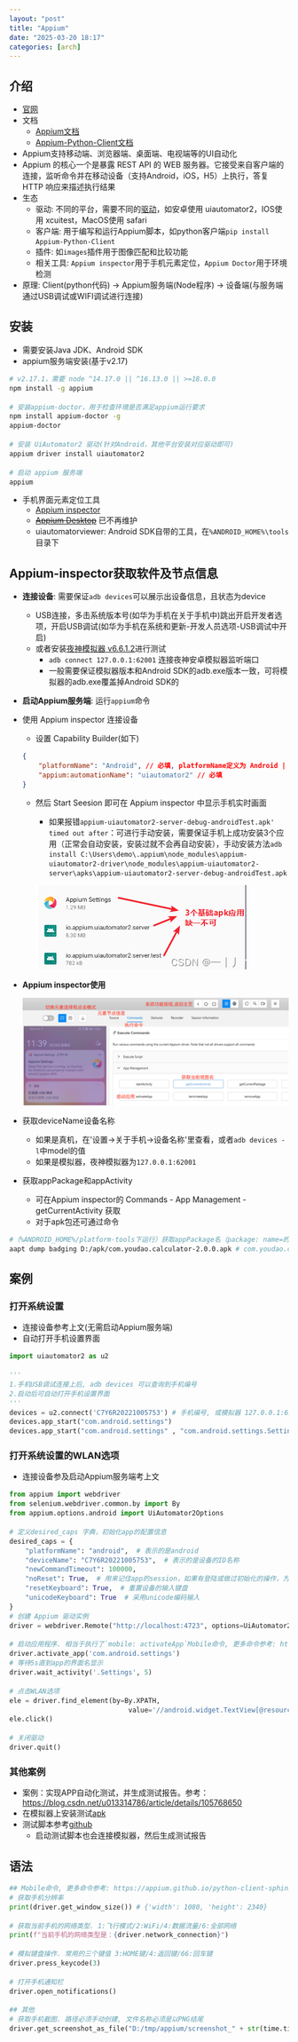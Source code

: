 ```yaml
---
layout: "post"
title: "Appium"
date: "2025-03-20 18:17"
categories: [arch]
---
```


## 介绍

- [官网](http://appium.io/)
- 文档
    - [Appium文档](https://appium.io/docs/zh/latest/)
    - [Appium-Python-Client文档](https://appium.github.io/python-client-sphinx)
- Appium支持移动端、浏览器端、桌面端、电视端等的UI自动化
- Appium 的核心一个是暴露 REST API 的 WEB 服务器。它接受来自客户端的连接，监听命令并在移动设备（支持Android，iOS，H5）上执行，答复 HTTP 响应来描述执行结果
- 生态
    - 驱动: 不同的平台，需要不同的[驱动](https://appium.io/docs/zh/latest/ecosystem/drivers/)，如安卓使用 uiautomator2，IOS使用 xcuitest，MacOS使用 safari
    - 客户端: 用于编写和运行Appium脚本，如python客户端`pip install Appium-Python-Client`
    - 插件: 如`images`插件用于图像匹配和比较功能
    - 相关工具: `Appium inspector`用于手机元素定位，`Appium Doctor`用于环境检测
- 原理: Client(python代码) -> Appium服务端(Node程序) -> 设备端(与服务端通过USB调试或WIFI调试进行连接)

## 安装

- 需要安装Java JDK、Android SDK
- appium服务端安装(基于v2.17)

```bash
# v2.17.1，需要 node ^14.17.0 || ^16.13.0 || >=18.0.0
npm install -g appium

# 安装appium-doctor，用于检查环境是否满足appium运行要求
npm install appium-doctor -g
appium-doctor

# 安装 UiAutomator2 驱动(针对Android，其他平台安装对应驱动即可)
appium driver install uiautomator2

# 启动 appium 服务端
appium
```
- 手机界面元素定位工具
    - [Appium inspector](https://github.com/appium/appium-inspector)
    - ~~[Appium Desktop](https://github.com/appium/appium-desktop)~~ 已不再维护
    - uiautomatorviewer: Android SDK自带的工具，在`%ANDROID_HOME%\tools`目录下

## Appium-inspector获取软件及节点信息

- **连接设备**: 需要保证`adb devices`可以展示出设备信息，且状态为device
    - USB连接，多击系统版本号(如华为手机在关于手机中)跳出开启开发者选项，开启USB调试(如华为手机在系统和更新-开发人员选项-USB调试中开启)
    - 或者安装[夜神模拟器 v6.6.1.2](https://www.yeshen.com/)进行测试
        - `adb connect 127.0.0.1:62001` 连接夜神安卓模拟器监听端口
        - 一般需要保证模拟器版本和Android SDK的adb.exe版本一致，可将模拟器的adb.exe覆盖掉Android SDK的
- **启动Appium服务端**: 运行`appium`命令
- 使用 Appium inspector 连接设备
    - 设置 Capability Builder(如下)

    ```json
    {
        "platformName": "Android", // 必填, platformName定义为 Android | IOS
        "appium:automationName": "uiautomator2" // 必填
    }
    ```
    - 然后 Start Seesion 即可在 Appium inspector 中显示手机实时画面
        - 如果报错`appium-uiautomator2-server-debug-androidTest.apk' timed out after`：可进行手动安装，需要保证手机上成功安装3个应用（正常会自动安装，安装过就不会再自动安装），手动安装方法`adb install C:\Users\demo\.appium\node_modules\appium-uiautomator2-driver\node_modules\appium-uiautomator2-server\apks\appium-uiautomator2-server-debug-androidTest.apk`

        ![安装3个应用](../data/images/2024/appium/image.png)
- **Appium inspector使用**
    
    ![Appium inspector使用](../data/images/2024/appium/image-1.png)
- 获取deviceName设备名称
    - 如果是真机，在'设置->关于手机->设备名称'里查看，或者`adb devices -l`中model的值
    - 如果是模拟器，夜神模拟器为`127.0.0.1:62001`
- 获取appPackage和appActivity
    - 可在Appium inspector的 Commands - App Management - getCurrentActivity 获取
    - 对于apk包还可通过命令

```bash
#（%ANDROID_HOME%/platform-tools下运行）获取appPackage名（package: name=的值）和appActivity（launchable activity name=的值）
aapt dump badging D:/apk/com.youdao.calculator-2.0.0.apk # com.youdao.calculator 和 com.youdao.calculator.activities.MainActivity
```

## 案例

### 打开系统设置

- 连接设备参考上文(无需启动Appium服务端)
- 自动打开手机设置界面

```py
import uiautomator2 as u2

'''
1.手机USB调试连接上后, adb devices 可以查询到手机编号
2.启动后可自动打开手机设置界面
'''
devices = u2.connect('C7Y6R20221005753') # 手机编号, 或模拟器 127.0.0.1:62001
devices.app_start("com.android.settings")
devices.app_start("com.android.settings" , "com.android.settings.Settings")
```

### 打开系统设置的WLAN选项

- 连接设备参及启动Appium服务端考上文

```py
from appium import webdriver
from selenium.webdriver.common.by import By
from appium.options.android import UiAutomator2Options

# 定义desired_caps 字典，初始化app的配置信息
desired_caps = {
    "platformName": "android",  # 表示的是android
    "deviceName": "C7Y6R20221005753",  # 表示的是设备的ID名称
    "newCommandTimeout": 100000,
    "noReset": True,  # 用来记住app的session，如果有登陆或做过初始化的操作，为True时，后面不需要再操作
    "resetKeyboard": True,  # 重置设备的输入键盘
    "unicodeKeyboard": True  # 采用unicode编码输入
}
# 创建 Appium 驱动实例
driver = webdriver.Remote("http://localhost:4723", options=UiAutomator2Options().load_capabilities(desired_caps))

# 启动应用程序. 相当于执行了`mobile: activateApp`Mobile命令, 更多命令参考: https://appium.github.io/python-client-sphinx/webdriver.html#webdriver.mobilecommand.MobileCommand
driver.activate_app('com.android.settings')
# 等待5s直到app的界面名显示
driver.wait_activity('.Settings', 5)

# 点击WLAN选项
ele = driver.find_element(by=By.XPATH,
                              value='//android.widget.TextView[@resource-id="android:id/title" and @text="WLAN"]')
ele.click()

# 关闭驱动
driver.quit()
```

### 其他案例

- 案例：实现APP自动化测试，并生成测试报告。参考：https://blog.csdn.net/u013314786/article/details/105768650
- 在模拟器上安装测试[apk](https://github.com/lixk/apptest/blob/master/%E6%B5%8B%E8%AF%95apk/com.youdao.calculator-2.0.0.apk)
- 测试脚本参考[github](https://github.com/oldinaction/smpython/tree/master/D03TestAppium/test_appium)
  - 启动测试脚本也会连接模拟器，然后生成测试报告

## 语法

```py
## Mobile命令, 更多命令参考: https://appium.github.io/python-client-sphinx/webdriver.html#webdriver.mobilecommand.MobileCommand
# 获取手机分辨率
print(driver.get_window_size()) # {'width': 1080, 'height': 2340}

# 获取当前手机的网络类型. 1:飞行模式/2:WiFi/4:数据流量/6:全部网络
print(f"当前手机的网络类型是：{driver.network_connection}")

# 模拟键盘操作. 常用的三个键值 3:HOME键/4:返回键/66:回车键
driver.press_keycode(3)

# 打开手机通知栏
driver.open_notifications()

## 其他
# 获取手机截图. 路径必须手动创建, 文件名称必须是以PNG结尾
driver.get_screenshot_as_file("D:/tmp/appium/screenshot_" + str(time.time()) + ".png")
```

